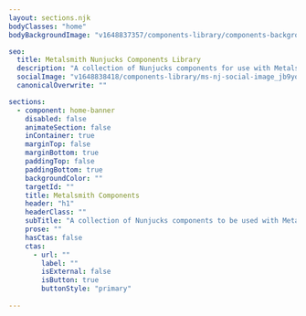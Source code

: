 ```yaml
---
layout: sections.njk
bodyClasses: "home"
bodyBackgroundImage: "v1648837357/components-library/components-background_mfr1ag.jpg"

seo:
  title: Metalsmith Nunjucks Components Library
  description: "A collection of Nunjucks components for use with Metalsmith"
  socialImage: "v1648838418/components-library/ms-nj-social-image_jb9yox.jpg"
  canonicalOverwrite: ""

sections:
  - component: home-banner
    disabled: false
    animateSection: false
    inContainer: true
    marginTop: false
    marginBottom: true
    paddingTop: false
    paddingBottom: true
    backgroundColor: ""
    targetId: ""
    title: Metalsmith Components
    header: "h1"
    headerClass: ""
    subTitle: "A collection of Nunjucks components to be used with Metalsmith"
    prose: ""
    hasCtas: false
    ctas:
      - url: ""
        label: ""
        isExternal: false
        isButton: true
        buttonStyle: "primary"
  
---
```

